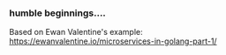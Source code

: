 ### humble beginnings....

Based on Ewan Valentine's example: https://ewanvalentine.io/microservices-in-golang-part-1/

